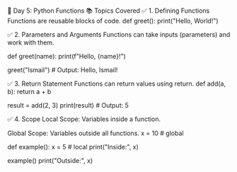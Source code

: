 🐍 Day 5: Python Functions
📚 Topics Covered
✅ 1. Defining Functions
Functions are reusable blocks of code.
def greet():
    print("Hello, World!")


✅ 2. Parameters and Arguments
Functions can take inputs (parameters) and work with them.

def greet(name):
    print(f"Hello, {name}!")

greet("Ismail")  # Output: Hello, Ismail!


✅ 3. Return Statement
Functions can return values using return.
def add(a, b):
    return a + b

result = add(2, 3)
print(result)  # Output: 5


✅ 4. Scope
Local Scope: Variables inside a function.

Global Scope: Variables outside all functions.
x = 10  # global

def example():
    x = 5  # local
    print("Inside:", x)

example()
print("Outside:", x)